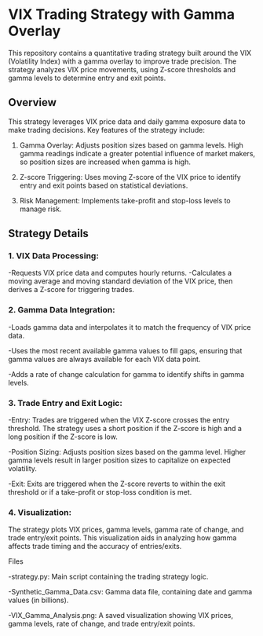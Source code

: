 # VIX Trading Strategy with Gamma Overlay

This repository contains a quantitative trading strategy built around the VIX (Volatility Index) with a gamma overlay to improve trade precision. The strategy analyzes VIX price movements, using Z-score thresholds and gamma levels to determine entry and exit points.

## Overview
This strategy leverages VIX price data and daily gamma exposure data to make trading decisions. Key features of the strategy include:

1. Gamma Overlay: Adjusts position sizes based on gamma levels. High gamma readings indicate a greater potential influence of market makers, so position sizes are increased when gamma is high.
   
2. Z-score Triggering: Uses moving Z-score of the VIX price to identify entry and exit points based on statistical deviations.

3. Risk Management: Implements take-profit and stop-loss levels to manage risk.
   

## Strategy Details
  
### 1. VIX Data Processing:

-Requests VIX price data and computes hourly returns.
-Calculates a moving average and moving standard deviation of the VIX price, then derives a Z-score for triggering trades.

### 2. Gamma Data Integration:

-Loads gamma data and interpolates it to match the frequency of VIX price data.

-Uses the most recent available gamma values to fill gaps, ensuring that gamma values are always available for each VIX data point.

-Adds a rate of change calculation for gamma to identify shifts in gamma levels.

### 3. Trade Entry and Exit Logic:

-Entry: Trades are triggered when the VIX Z-score crosses the entry threshold. The strategy uses a short position if the Z-score is high and a long position if the Z-score is low.

-Position Sizing: Adjusts position sizes based on the gamma level. Higher gamma levels result in larger position sizes to capitalize on expected volatility.

-Exit: Exits are triggered when the Z-score reverts to within the exit threshold or if a take-profit or stop-loss condition is met.

### 4. Visualization:

The strategy plots VIX prices, gamma levels, gamma rate of change, and trade entry/exit points. This visualization aids in analyzing how gamma affects trade timing and the accuracy of entries/exits.

Files

-strategy.py: Main script containing the trading strategy logic.

-Synthetic_Gamma_Data.csv: Gamma data file, containing date and gamma values (in billions).

-VIX_Gamma_Analysis.png: A saved visualization showing VIX prices, gamma levels, rate of change, and trade entry/exit points.
